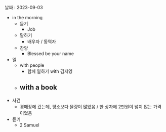 날짜 : 2023-09-03
- in the morning
	- 듣기
		- Job
	- 말하기
		-  배우자 / 동역자 
	- 찬양
		- Blessed be your name
- 일
	- with people
		- 함께 일하기 with 김지영
	- with a book
		- 
- 사건
	- 경매장에 갔는데, 평소보다 물량이 많았음 / 한 상자에 2만원이 넘지 않는 가격이었음 
- 듣기
	- 2 Samuel
